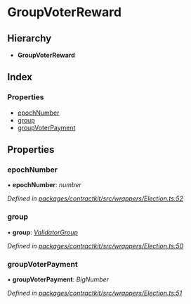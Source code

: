 # GroupVoterReward

## Hierarchy

* **GroupVoterReward**

## Index

### Properties

* [epochNumber]()
* [group]()
* [groupVoterPayment]()

## Properties

### epochNumber

• **epochNumber**: _number_

_Defined in_ [_packages/contractkit/src/wrappers/Election.ts:52_](https://github.com/celo-org/celo-monorepo/blob/master/packages/contractkit/src/wrappers/Election.ts#L52)

### group

• **group**: [_ValidatorGroup_]()

_Defined in_ [_packages/contractkit/src/wrappers/Election.ts:50_](https://github.com/celo-org/celo-monorepo/blob/master/packages/contractkit/src/wrappers/Election.ts#L50)

### groupVoterPayment

• **groupVoterPayment**: _BigNumber_

_Defined in_ [_packages/contractkit/src/wrappers/Election.ts:51_](https://github.com/celo-org/celo-monorepo/blob/master/packages/contractkit/src/wrappers/Election.ts#L51)

